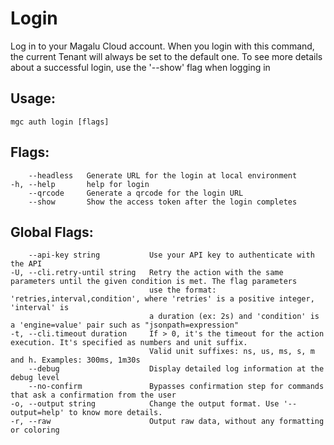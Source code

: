 # Login

Log in to your Magalu Cloud account. When you login with this command,
the current Tenant will always be set to the default one. To see more details
about a successful login, use the '--show' flag when logging in

## Usage:
```
mgc auth login [flags]
```

## Flags:
```
    --headless   Generate URL for the login at local environment
-h, --help       help for login
    --qrcode     Generate a qrcode for the login URL
    --show       Show the access token after the login completes
```

## Global Flags:
```
    --api-key string           Use your API key to authenticate with the API
-U, --cli.retry-until string   Retry the action with the same parameters until the given condition is met. The flag parameters
                               use the format: 'retries,interval,condition', where 'retries' is a positive integer, 'interval' is
                               a duration (ex: 2s) and 'condition' is a 'engine=value' pair such as "jsonpath=expression"
-t, --cli.timeout duration     If > 0, it's the timeout for the action execution. It's specified as numbers and unit suffix.
                               Valid unit suffixes: ns, us, ms, s, m and h. Examples: 300ms, 1m30s
    --debug                    Display detailed log information at the debug level
    --no-confirm               Bypasses confirmation step for commands that ask a confirmation from the user
-o, --output string            Change the output format. Use '--output=help' to know more details.
-r, --raw                      Output raw data, without any formatting or coloring
```

